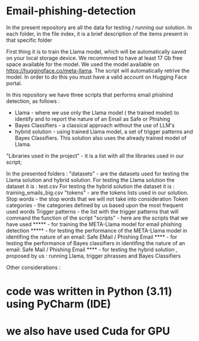 # Email-phishing-detection
In the present repository are all the data for testing / running our solution.
In each folder, in the file index, it is a brief description of the items present
in that specific folder

First thing it is to train the Llama model, which will be automatically saved on your local storage device.
We recommned to have at least 17 Gb free space available for the model. We used the model available on 
https://huggingface.co/meta-llama. The script will automatically retrive the model. In order to do this you must have
a valid account on Hugging Face portal.
 
In this repository we have three scripts that performs email phishind detection, as follows :
* Llama - where we use only the Llama model ( the trained model) to identify and to report the nature of an Email as
Safe or Phishing
* Bayes Classifiers - a classical approach without the use of LLM's
* hybrid solution - using trained Llama model, a set of trigger patterns and Bayes Classifiers. This solution also
uses the already trained model of Llama.


"Libraries used in the project" - it is a list with all the libraries used in our script;

In the presented folders : 
    "datasets" - are the datasets used for testing the Llama solution and hybrid solution.
                 For testing the Llama solution the dataset it is : test.csv
                 For testing the hybrid solution the dataset it is : training_emails_big.csv
    "tokens" - are the tokens lists used in our solution.
                Stop words - the stop words that we will not take into consideration
                Token categories - the categories defined by us based upon the most frequent used words
                Trigger patterns - the list with the trigger patterns that will command the function of the script
    "scripts" - here are the scripts that we have used
               ***** - for training the META-Llama model for email phishing detection
               ***** - for testing the performance of the META-Llama model in identifing the nature of an email:
               Safe EMail / Phishing Email
               **** - for testing the performance of Bayes classifiers in identifing the nature of an email:
               Safe Mail / Phishing Email
               **** - for testing the hybrid solution , proposed by us : running Llama, trigger phrasses and Bayes
               Classifiers
               
   
Other considerations : 
# code was written in Python (3.11) using PyCharm (IDE)
# we also have used Cuda for GPU

